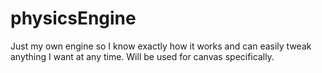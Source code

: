 # physicsEngine
Just my own engine so I know exactly how it works and can easily tweak anything I want at any time. Will be used for canvas specifically.
